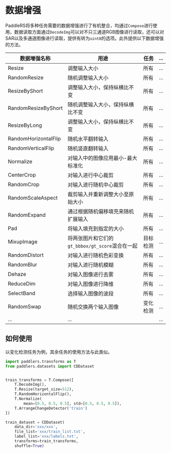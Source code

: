 # 数据增强

PaddleRS将多种任务需要的数据增强进行了有机整合，均通过`Compose`进行使用，数据读取方面通过`DecodeImg`可以对不只三通道RGB图像进行读取，还可以对SAR以及多通道图像进行读取，提供有转为`uint8`的选项。此外提供以下数据增强的方法。

| 数据增强名称         | 用途                                            | 任务     | ...  |
| -------------------- | ----------------------------------------------- | -------- | ---- |
| Resize               | 调整输入大小                                    | 所有     | ...  |
| RandomResize         | 随机调整输入大小                                | 所有     | ...  |
| ResizeByShort        | 调整输入大小，保持纵横比不变                    | 所有     | ...  |
| RandomResizeByShort  | 随机调整输入大小，保持纵横比不变                | 所有     | ...  |
| ResizeByLong         | 调整输入大小，保持纵横比不变                    | 所有     | ...  |
| RandomHorizontalFlip | 随机水平翻转输入                                | 所有     | ...  |
| RandomVerticalFlip   | 随机竖直翻转输入                                | 所有     | ...  |
| Normalize            | 对输入中的图像应用最小-最大标准化               | 所有     | ...  |
| CenterCrop           | 对输入进行中心裁剪                              | 所有     | ...  |
| RandomCrop           | 对输入进行随机中心裁剪                          | 所有     | ...  |
| RandomScaleAspect    | 裁剪输入并重新调整大小至原始大小                | 所有     | ...  |
| RandomExpand         | 通过根据随机偏移填充来随机扩展输入              | 所有     | ...  |
| Pad              | 将输入填充到指定的大小                          | 所有     | ...  |
| MixupImage           | 将两张图片和它们的`gt_bbbox/gt_score`混合在一起 | 目标检测 | ...  |
| RandomDistort        | 对输入进行随机色彩变换                          | 所有     | ...  |
| RandomBlur           | 对输入进行随机模糊                              | 所有     | ...  |
| Dehaze            | 对输入图像进行去雾                              | 所有     | ...  |
| ReduceDim          | 对输入图像进行降维                              | 所有     | ...  |
| SelectBand        | 选择输入图像的波段                              | 所有     | ...  |
| RandomSwap           | 随机交换两个输入图像                            | 变化检测 | ...  |
| ...                  | ...                                             |          | ...  |

## 如何使用

以变化检测任务为例，其余任务的使用方法与此类似。

```python
import paddlers.transforms as T
from paddlers.datasets import CDDataset


train_transforms = T.Compose([
    T.DecodeImg(),
    T.Resize(target_size=512),
    T.RandomHorizontalFlip(),
    T.Normalize(
        mean=[0.5, 0.5, 0.5], std=[0.5, 0.5, 0.5]),
    T.ArrangeChangeDetector('train')
])

train_dataset = CDDataset(
    data_dir='xxx/xxx',
    file_list='xxx/train_list.txt',
    label_list='xxx/labels.txt',
    transforms=train_transforms,
    shuffle=True)
```
